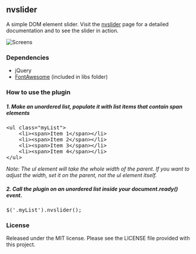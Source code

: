 ## nvslider
A simple DOM element slider. Visit the [nvslider](http://www.envee.eu/projects/nvslider/) page for a detailed documentation and to see the slider in action.

![Screens](http://www.envee.eu/projects/feats/nvslider-git-feat.jpg)

### Dependencies
 - jQuery
 - [FontAwesome](http://www.fontawesome.io/) (included in libs folder)


### How to use the plugin
##### 1. Make an unordered list, populate it with list items that contain span elements
<pre>&#60ul class="myList"&#62
	&#60li&#62&#60span&#62Item 1&#60/span&#62&#60/li&#62
	&#60li&#62&#60span&#62Item 2&#60/span&#62&#60/li&#62
	&#60li&#62&#60span&#62Item 3&#60/span&#62&#60/li&#62
	&#60li&#62&#60span&#62Item 4&#60/span&#62&#60/li&#62
&#60/ul&#62</pre>

*Note: The ul element will take the whole width of the parent.
If you want to adjust the width, set it on the parent, not the ul element itself.*

##### 2. Call the plugin on an unordered list inside your document.ready() event.
<pre>$(&#39;.myList&#39;).nvslider();
</pre>

### License

Released under the MIT license. Please see the LICENSE file provided with this project.